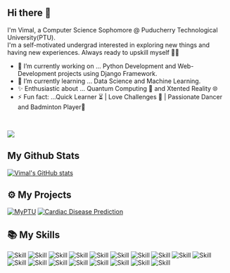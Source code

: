## Hi there 👋

I'm Vimal, a Computer Science Sophomore @ Puducherry Technological University(PTU).  
I'm a self-motivated undergrad interested in exploring new things and having new experiences. Always ready to upskill myself 🐱‍🏍

<!--
**vimal-11/vimal-11** is a ✨ _special_ ✨ repository because its `README.md` (this file) appears on your GitHub profile.

Here are some ideas to get you started:
-->

- 🔭 I’m currently working on ... Python Development and Web-Development projects using Django Framework.
- 🌱 I’m currently learning ... Data Science and Machine Learning. 
- ✨ Enthusiastic about ... Quantum Computing 🚀 and Xtented Reality 🌐
- ⚡ Fun fact: ...Quick Learner ⏳ | Love Challenges 🎁 | Passionate Dancer and Badminton Player🏸  
<br>  

![](https://visitor-badge.laobi.icu/badge?page_id=vimal-11.visitor-badge&style=flat-square&color=0088cc)<br>
  
## My Github Stats

[![Vimal's GitHub stats](https://github-readme-stats.vercel.app/api?username=vimal-11&count_private=true&show_icons=true&theme=radical)](https://github.com/anuraghazra/github-readme-stats)
<br>  

## ⚙ My Projects

[![MyPTU](https://github-readme-stats.vercel.app/api/pin/?username=vimal-11&repo=django-myptu-webapp&show_icons=true&theme=radical)](https://github.com/vimal-11/django-myptu-webapp)
[![Cardiac Disease Prediction](https://github-readme-stats.vercel.app/api/pin/?username=vimal-11&repo=cardiac_disease_prediction-ML&show_icons=true&theme=radical)](https://github.com/vimal-11/cardiac_disease_prediction-ML)<br>

## 📚 My Skills

![Skill](https://img.shields.io/badge/Git-F05032?style=for-the-badge&logo=git&logoColor=white)
![Skill](https://img.shields.io/badge/Python-306998?style=for-the-badge&logo=python&logoColor=F7DF1E)
![Skill](https://img.shields.io/badge/Django-092e20?style=for-the-badge&logo=django&logoColor=white)
![Skill](https://img.shields.io/badge/Pandas-050304?style=for-the-badge&logo=pandas&logoColor=white)
![Skill](https://img.shields.io/badge/Numpy-4b8bbe?style=for-the-badge&logo=numpy&logoColor=white)
![Skill](https://img.shields.io/badge/SQL-F29111?style=for-the-badge&logo=database&logoColor=white)
![Skill](https://img.shields.io/badge/HTML5-E34F26?style=for-the-badge&logo=html5&logoColor=white)
![Skill](https://img.shields.io/badge/CSS3-264de4?style=for-the-badge&logo=css3&logoColor=white)
![Skill](https://img.shields.io/badge/JavaScript-323330?style=for-the-badge&logo=javascript&logoColor=F7DF1E)
![Skill](https://img.shields.io/badge/c++-ED8B00?style=for-the-badge&logo=java&logoColor=white)
![Skill](https://img.shields.io/badge/jupyter-D3D3D3?style=for-the-badge&logo=jupyter&logoColor=FF700)
![Skill](https://img.shields.io/badge/SQLite-009EDB?style=for-the-badge&logo=sqlite&logoColor=white)
![Skill](https://img.shields.io/badge/MySQL-00758F?style=for-the-badge&logo=mysql&logoColor=F29333)
![Skill](https://img.shields.io/badge/Markdown-000000?style=for-the-badge&logo=markdown&logoColor=white)
![Skill](https://img.shields.io/badge/React-20232A?style=for-the-badge&logo=react&logoColor=61DAFB)
![Skill](https://img.shields.io/badge/Bootstrap-563D7C?style=for-the-badge&logo=bootstrap&logoColor=white)
![Skill](https://img.shields.io/badge/Heroku-430098?style=for-the-badge&logo=heroku&logoColor=white)
![Skill](https://img.shields.io/badge/Visual_Studio_Code-0078D4?style=for-the-badge&logo=visual%20studio%20code&logoColor=white)
